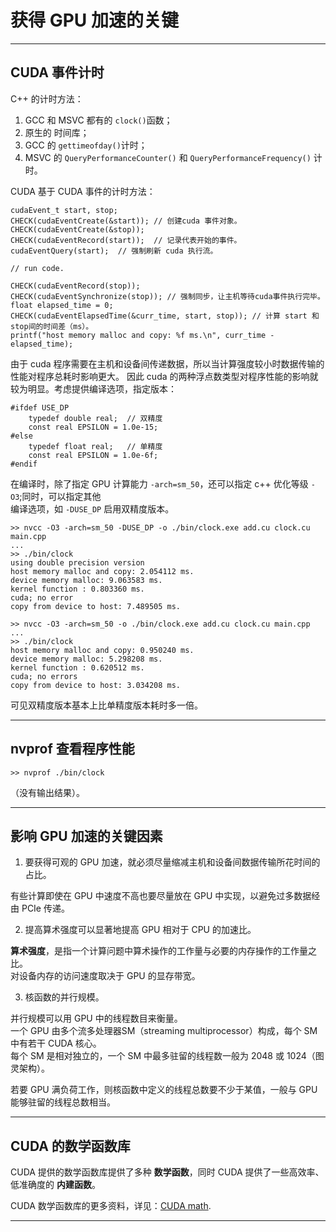 # 获得 GPU 加速的关键

------ 

## CUDA 事件计时

C++ 的计时方法：

1. GCC 和 MSVC 都有的 `clock()`函数；
2. 原生的 <chrono> 时间库；
3. GCC 的 `gettimeofday()`计时；
4. MSVC 的 `QueryPerformanceCounter()` 和 `QueryPerformanceFrequency()` 计时。

CUDA 基于 CUDA 事件的计时方法：

    cudaEvent_t start, stop;
    CHECK(cudaEventCreate(&start)); // 创建cuda 事件对象。
    CHECK(cudaEventCreate(&stop));
    CHECK(cudaEventRecord(start));  // 记录代表开始的事件。
    cudaEventQuery(start);  // 强制刷新 cuda 执行流。

    // run code.

    CHECK(cudaEventRecord(stop));
    CHECK(cudaEventSynchronize(stop)); // 强制同步，让主机等待cuda事件执行完毕。
    float elapsed_time = 0;
    CHECK(cudaEventElapsedTime(&curr_time, start, stop)); // 计算 start 和stop间的时间差（ms）。
    printf("host memory malloc and copy: %f ms.\n", curr_time - elapsed_time);  

由于 cuda 程序需要在主机和设备间传递数据，所以当计算强度较小时数据传输的性能对程序总耗时影响更大。
因此 cuda 的两种浮点数类型对程序性能的影响就较为明显。考虑提供编译选项，指定版本：
    
    #ifdef USE_DP
        typedef double real;  // 双精度
        const real EPSILON = 1.0e-15;
    #else
        typedef float real;   // 单精度
        const real EPSILON = 1.0e-6f;
    #endif

在编译时，除了指定 GPU 计算能力 `-arch=sm_50`，还可以指定 c++ 优化等级 `-O3`;同时，可以指定其他  
编译选项，如 `-DUSE_DP` 启用双精度版本。

    >> nvcc -O3 -arch=sm_50 -DUSE_DP -o ./bin/clock.exe add.cu clock.cu main.cpp
    ...
    >> ./bin/clock
    using double precision version
    host memory malloc and copy: 2.054112 ms.
    device memory malloc: 9.063583 ms.
    kernel function : 0.803360 ms.
    cuda; no error
    copy from device to host: 7.489505 ms.  

    >> nvcc -O3 -arch=sm_50 -o ./bin/clock.exe add.cu clock.cu main.cpp
    ...
    >> ./bin/clock     
    host memory malloc and copy: 0.950240 ms.
    device memory malloc: 5.298208 ms.
    kernel function : 0.620512 ms.
    cuda; no errors
    copy from device to host: 3.034208 ms.

可见双精度版本基本上比单精度版本耗时多一倍。

------

## nvprof 查看程序性能

    >> nvprof ./bin/clock

（没有输出结果）。

------

## 影响 GPU 加速的关键因素

1. 要获得可观的 GPU 加速，就必须尽量缩减主机和设备间数据传输所花时间的占比。

有些计算即使在 GPU 中速度不高也要尽量放在 GPU 中实现，以避免过多数据经由 PCIe 传递。

2. 提高算术强度可以显著地提高 GPU 相对于 CPU 的加速比。

**算术强度**，是指一个计算问题中算术操作的工作量与必要的内存操作的工作量之比。  
对设备内存的访问速度取决于 GPU 的显存带宽。

3. 核函数的并行规模。

并行规模可以用 GPU 中的线程数目来衡量。  
一个 GPU 由多个流多处理器SM（streaming multiprocessor）构成，每个 SM 中有若干 CUDA 核心。  
每个 SM 是相对独立的，一个 SM 中最多驻留的线程数一般为 2048 或 1024（图灵架构）。

若要 GPU 满负荷工作，则核函数中定义的线程总数要不少于某值，一般与 GPU 能够驻留的线程总数相当。

------

## CUDA 的数学函数库

CUDA 提供的数学函数库提供了多种 **数学函数**，同时 CUDA 提供了一些高效率、低准确度的 **内建函数**。

CUDA 数学函数库的更多资料，详见：[CUDA math](https://docs.nvidia.com/cuda/cuda-math-api/index.html).

------
